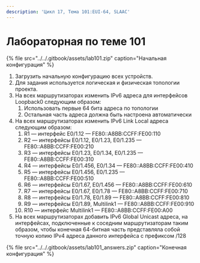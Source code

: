```yaml
---
description: 'Цикл 17, Тема 101:EUI-64, SLAAC'
---
```


# Лабораторная по теме 101

{% file src="../../.gitbook/assets/lab101.zip" caption="Начальная конфигурация" %}

1. Загрузить начальную конфигурацию всех устройств.
2. Для задания используется логическая и физическая топологии проекта.
3. На всех маршрутизаторах изменить IPv6 адреса для интерфейсов Loopback0 следующим образом:
   1. Использовать первые 64 бита адреса по топологии
   2. Остальная часть адреса должна быть настроена автоматически
4. На всех маршрутизаторах изменить IPv6 Link Local адреса следующим образом:
   1. R1 — интерфейс E0/1.12 — FE80::A8BB:CCFF:FE00:110
   2. R2 — интерфейсы E0/1.12, E0/1.23, E0/1.235 — FE80::A8BB:CCFF:FE00:210
   3. R3 — интерфейсы E0/1.23, E0/1.34, E0/1.235 — FE80::A8BB:CCFF:FE00:310
   4. R4 — интерфейсы E0/1.456, E0/1.34 — FE80::A8BB:CCFF:FE00:410
   5. R5 — интерфейсы E0/1.456, E0/1.235 — FE80::A8BB:CCFF:FE00:510
   6. R6 — интерфейсы E0/1.67, E0/1.456 — FE80::A8BB:CCFF:FE00:610
   7. R7 — интерфейсы E0/1.67, E0/1.78 — FE80::A8BB:CCFF:FE00:710
   8. R8 — интерфейсы E0/1.78, E0/1.89 — FE80::A8BB:CCFF:FE00:810
   9. R9 — интерфейсы E0/1.89, Multilink1 — FE80::A8BB:CCFF:FE00:910
   10. R10 — интерфейс Multilink1 — FE80::A8BB:CCFF:FE00:A00
5. На всех маршрутизаторах добавить IPv6 Global Unicast адреса, на интерфейсах, подключенные к соседним маршрутизаторам таким образом, чтобы конечная 64-битная часть представляла собой точную копию IPv4 адреса данного интерфейса с префиксом /128

{% file src="../../.gitbook/assets/lab101\_answers.zip" caption="Конечная конфигурация" %}

